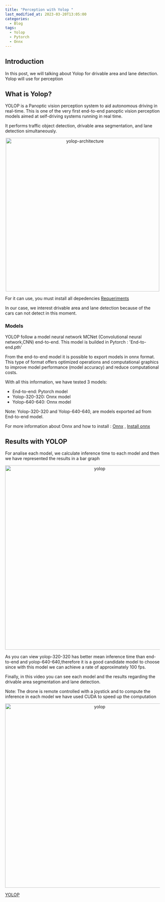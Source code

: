 ```yaml
---
title: "Perception with Yolop "
last_modified_at: 2023-03-20T13:05:00
categories:
  - Blog
tags:
  - Yolop
  - Pytorch
  - Onnx 
---
```


## Introduction
In this post, we will talking about Yolop for drivable area and lane detection. Yolop will use for perception

## What is Yolop?
YOLOP is a Panoptic vision perception system to aid autonomous driving in real-time. This is one of the very first end-to-end panoptic vision perception models aimed at self-driving systems running in real time.

It performs traffic object detection, drivable area segmentation, and lane detection simultaneously. 

<p align="center">
<img src="/2022-tfg-barbara-villalba/docs/images/yolop-architecture.png" alt="yolop-architecture" width="500"/>
</p>

For it can use, you must install all depedencies [Requeriments ](https://github.com/hustvl/YOLOP/blob/main/requirements.txt)

In our case, we interest drivable area and lane detection because of the cars can not detect in this moment. 

### Models 
YOLOP follow a model neural network MCNet (Convolutional neural network,CNN) end-to-end. This model is builded in Pytorch : 'End-to-end.pth'

From the end-to-end model it is possible to export models in onnx format. This type of format offers optimized operations and computational graphics to improve model performance (model accuracy) and reduce computational costs.

With all this information, we have tested 3 models: 

- End-to-end: Pytorch model  
- Yolop-320-320: Onnx model 
- Yolop-640-640: Onnx model

Note: Yolop-320-320 and Yolop-640-640, are models exported ad from End-to-end model. 

For more information about Onnx and how to install : [Onnx](https://onnxruntime.ai/) , [Install onnx](https://onnxruntime.ai/getting-started) 

## Results with YOLOP
For analise each model, we calculate inference time to each model and then we have represented the results in a bar graph

<p align="center">
<img src="/2022-tfg-barbara-villalba/docs/images/Results-Yolop.png" alt="yolop" width="600"/>
</p>

As you can view yolop-320-320 has better mean inference time than end-to-end and yolop-640-640,therefore it is a good candidate model to choose since with this model we can achieve a rate of approximately 100 fps. 

Finally, in this video you can see each model and the results regarding the drivable area segmentation and lane detection.

Note: The drone is remote controlled with a joystick and to compute the  inference in each model we have used CUDA to speed up the computation 

<p align="center">
<img src="/2022-tfg-barbara-villalba/docs/images/Capture-Video-Yolop.png" alt="yolop" width="600"/>
</p>

[YOLOP](https://youtu.be/G0New6pOUbs?si=_XqWbcm6EAjRD-w9)



